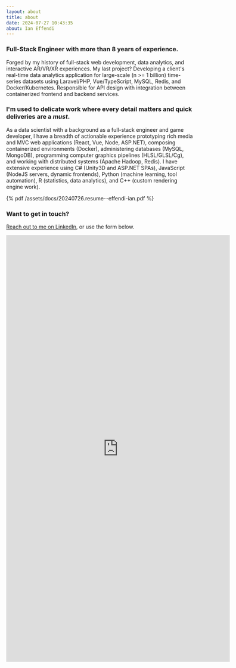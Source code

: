 ```yaml
---
layout: about
title: about
date: 2024-07-27 10:43:35
about: Ian Effendi
---
```


### Full-Stack Engineer with more than 8 years of experience. ###

Forged by my history of full-stack web development, data analytics, and
interactive AR/VR/XR experiences. My last project? Developing a client's
real-time data analytics application for large-scale (n >= 1 billion)
time-series datasets using Laravel/PHP, Vue/TypeScript, MySQL, Redis, and
Docker/Kubernetes. Responsible for API design with integration between
containerized frontend and backend services.

### I'm used to delicate work **where every detail matters** and quick deliveries are a *must*. ###

As a data scientist with a background as a full-stack engineer and game
developer, I have a breadth of actionable experience prototyping rich media and
MVC web applications (React, Vue, Node, ASP.NET), composing containerized
environments (Docker), administering databases (MySQL, MongoDB), programming
computer graphics pipelines (HLSL/GLSL/Cg), and working with distributed systems
(Apache Hadoop, Redis). I have extensive experience using C# (Unity3D and
ASP.NET SPAs), JavaScript (NodeJS servers, dynamic frontends), Python (machine
learning, tool automation), R (statistics, data analytics), and C++ (custom
rendering engine work).

{% pdf /assets/docs/20240726.resume--effendi-ian.pdf %}

### Want to get in touch? 

[Reach out to me on LinkedIn](https://www.linkedin.com/in/effendiian/), or use the form below.

<div id="contact">
    <div class="contact-form">
    <iframe 
        src="https://docs.google.com/forms/d/e/1FAIpQLSeHGdothCLtGVbD-iWilaCehtRv5CzSxkUy3sa7dVUhpFLdqQ/viewform?embedded=true" 
        width="600" 
        height="1145" 
        frameborder="0" 
        marginheight="0"
        marginwidth="0"
    >Loading…</iframe>
    </div>
</dib>